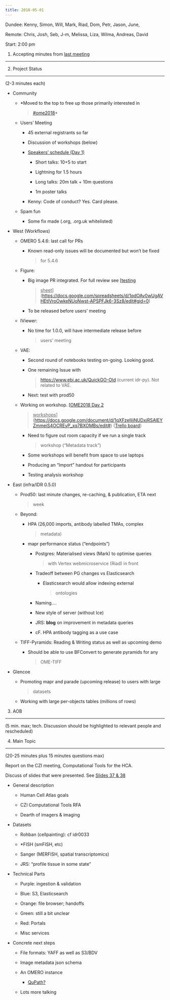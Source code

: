 ```yaml
---
title: 2018-05-01
---
```


Dundee: Kenny, Simon, Will, Mark, Riad, Dom, Petr, Jason, June,

Remote: Chris, Josh, Seb, J-m, Melissa, Liza, Wilma, Andreas, David

Start: 2:00 pm

1. Accepting minutes from [<u>last meeting</u>](https://drive.google.com/drive/u/0/folders/0B2ytmM7Jmj58N2gzcWZ6UVJONTA)
------------------------------------------------------------------------------------------------------------------------

2. Project Status
-----------------

(2-3 minutes each)

-   Community

    -   *Moved to the top to free up those primarily interested in
        > [<u>\#ome2018</u>](https://twitter.com/hashtag/OME2018)*

    -   Users’ Meeting

        -   45 external registrants so far

        -   Discussion of workshops (below)

        -   <u>Speakers’ schedule (Day 1)</u>

            -   Short talks: 10+5 to start

            -   Lightning for 1.5 hours

            -   Long talks: 20m talk + 10m questions

            -   1m poster talks

        -   Kenny: Code of conduct? Yes. Card please.

    -   Spam fun

        -   Some fix made (.org, .org.uk whitelisted)

-   West (Workflows)

    -   OMERO 5.4.6: last call for PRs

        -   Known read-only issues will be documented but won’t be fixed
            > for 5.4.6

    -   Figure:

        -   Big image PR integrated. For full review see [<u>testing
            > sheet</u>](https://docs.google.com/spreadsheets/d/1qdOAv0wUgAVHEtlVroOwkeNUoNwst-APSPFJk6-3Sz8/edit#gid=0)

        -   To be released before users’ meeting

    -   IViewer:

        -   No time for 1.0.0, will have intermediate release before
            > users’ meeting

    -   VAE:

        -   Second round of notebooks testing on-going. Looking good.

        -   One remaining Issue with
            > [<u>https://www.ebi.ac.uk/QuickGO-Old</u>](https://www.ebi.ac.uk/QuickGO-Old)
            > (current idr-py). Not related to VAE.

        -   Next: test with prod50

    -   Working on workshop. [<u>OME2018 Day 2
        > workshops</u>](https://docs.google.com/document/d/1qXFzeIlijNUDxjRSAIEYZmmeiS4OCREyP_xq7BXOMBs/edit#)
        > ([<u>Trello
        > board</u>](https://trello.com/b/UzBkdA5T/dundee-2018-annual-users-meeting))

        -   Need to figure out room capacity if we run a single track
            > workshop (“Metadata track”)

        -   Some workshops will benefit from space to use laptops

        -   Producing an “Import” handout for participants

        -   Testing analysis workshop

-   East (infra/IDR 0.5.0)

    -   Prod50: last minute changes, re-caching, & publication, ETA next
        > week

    -   Beyond:

        -   HPA (26,000 imports, antibody labelled TMAs, complex
            > metadata)

        -   mapr performance status (“endpoints”)

            -   Postgres: Materialised views (Mark) to optimise queries
                > with Vertex webmicroservice (Riad) in front

            -   Tradeoff between PG changes vs Elasticsearch

                -   Elasticsearch would allow indexing external
                    > ontologies

            -   Naming….

            -   New style of server (without Ice)

            -   JRS: **blog** on improvement in metadata queries

            -   cF. HPA antibody tagging as a use case

    -   TIFF-Pyramids: Reading & Writing status as well as upcoming demo

        -   Should be able to use BFConvert to generate pyramids for any
            > OME-TIFF

-   Glencoe

    -   Promoting mapr and parade (upcoming release) to users with large
        > datasets

    -   Working with large per-objects tables (millions of rows)

3. AOB
------

(5 min. max; tech. Discussion should be highlighted to relevant people
and rescheduled)

4. Main Topic
-------------

(20-25 minutes plus 15 minutes questions max)

Report on the CZI meeting, Computational Tools for the HCA.

Discuss of slides that were presented. See [<u>Slides 37 &
38</u>](https://docs.google.com/presentation/d/1mSZcOFpRzteheB0OWSrhdfUZJSUgqIYSL6J7Urfif5k/edit#slide=id.g38744b6364_41_32)

-   General description

    -   Human Cell Atlas goals

    -   CZI Computational Tools RFA

    -   Dearth of imagers & imaging

-   Datasets

    -   Rohban (cellpainting): cf idr0033

    -   \*FISH (smFISH, etc)

    -   Sanger (MERFISH, spatial transcriptomics)

    -   JRS: “profile tissue in some state”

-   Technical Parts

    -   Purple: ingestion & validation

    -   Blue: S3, Elasticsearch

    -   Orange: file browser; handoffs

    -   Green: still a bit unclear

    -   Red: Portals

    -   Misc services

-   Concrete next steps

    -   File formats: YAFF as well as S3/BDV

    -   Image metadata json schema

    -   An OMERO instance

        -   [<u>QuPath?</u>](https://qupath.github.io/)

    -   Lots more talking
